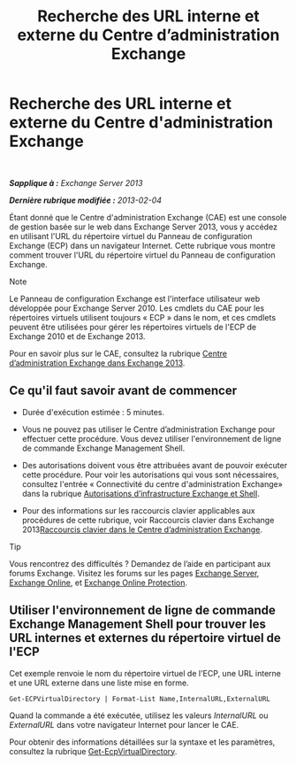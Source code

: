 ﻿---
title: 'Recherche des URL interne et externe du Centre d’administration Exchange'
TOCTitle: Recherche des URL interne et externe du Centre d'administration Exchange
ms:assetid: 3ddb30ff-a405-4b9d-8d77-2d7a3a5ab8fa
ms:mtpsurl: https://technet.microsoft.com/fr-fr/library/JJ680108(v=EXCHG.150)
ms:contentKeyID: 50477978
ms.date: 04/24/2018
mtps_version: v=EXCHG.150
ms.translationtype: HT
---

# Recherche des URL interne et externe du Centre d'administration Exchange

 

_**Sapplique à :** Exchange Server 2013_

_**Dernière rubrique modifiée :** 2013-02-04_

Étant donné que le Centre d'administration Exchange (CAE) est une console de gestion basée sur le web dans Exchange Server 2013, vous y accédez en utilisant l'URL du répertoire virtuel du Panneau de configuration Exchange (ECP) dans un navigateur Internet. Cette rubrique vous montre comment trouver l'URL du répertoire virtuel du Panneau de configuration Exchange.

> [!NOTE]
> Le Panneau de configuration Exchange est l'interface utilisateur web développée pour Exchange Server 2010. Les cmdlets du CAE pour les répertoires virtuels utilisent toujours « ECP » dans le nom, et ces cmdlets peuvent être utilisées pour gérer les répertoires virtuels de l'ECP de Exchange 2010 et de Exchange 2013.


Pour en savoir plus sur le CAE, consultez la rubrique [Centre d’administration Exchange dans Exchange 2013](exchange-admin-center-in-exchange-2013-exchange-2013-help.md).

## Ce qu'il faut savoir avant de commencer

  - Durée d'exécution estimée : 5 minutes.

  - Vous ne pouvez pas utiliser le Centre d’administration Exchange pour effectuer cette procédure. Vous devez utiliser l'environnement de ligne de commande Exchange Management Shell.

  - Des autorisations doivent vous être attribuées avant de pouvoir exécuter cette procédure. Pour voir les autorisations qui vous sont nécessaires, consultez l'entrée « Connectivité du centre d'administration Exchange» dans la rubrique [Autorisations d’infrastructure Exchange et Shell](exchange-and-shell-infrastructure-permissions-exchange-2013-help.md).

  - Pour des informations sur les raccourcis clavier applicables aux procédures de cette rubrique, voir Raccourcis clavier dans Exchange 2013[Raccourcis clavier dans le Centre d’administration Exchange](keyboard-shortcuts-in-the-exchange-admin-center-exchange-online-protection-help.md).

> [!TIP]
> Vous rencontrez des difficultés ? Demandez de l’aide en participant aux forums Exchange. Visitez les forums sur les pages <a href="https://go.microsoft.com/fwlink/p/?linkid=60612">Exchange Server</a>, <a href="https://go.microsoft.com/fwlink/p/?linkid=267542">Exchange Online</a>, et <a href="https://go.microsoft.com/fwlink/p/?linkid=285351">Exchange Online Protection</a>.


## Utiliser l'environnement de ligne de commande Exchange Management Shell pour trouver les URL internes et externes du répertoire virtuel de l'ECP

Cet exemple renvoie le nom du répertoire virtuel de l'ECP, une URL interne et une URL externe dans une liste mise en forme.

    Get-ECPVirtualDirectory | Format-List Name,InternalURL,ExternalURL

Quand la commande a été exécutée, utilisez les valeurs *InternalURL* ou *ExternalURL* dans votre navigateur Internet pour lancer le CAE.

Pour obtenir des informations détaillées sur la syntaxe et les paramètres, consultez la rubrique [Get-EcpVirtualDirectory](https://technet.microsoft.com/fr-fr/library/dd351058\(v=exchg.150\)).

